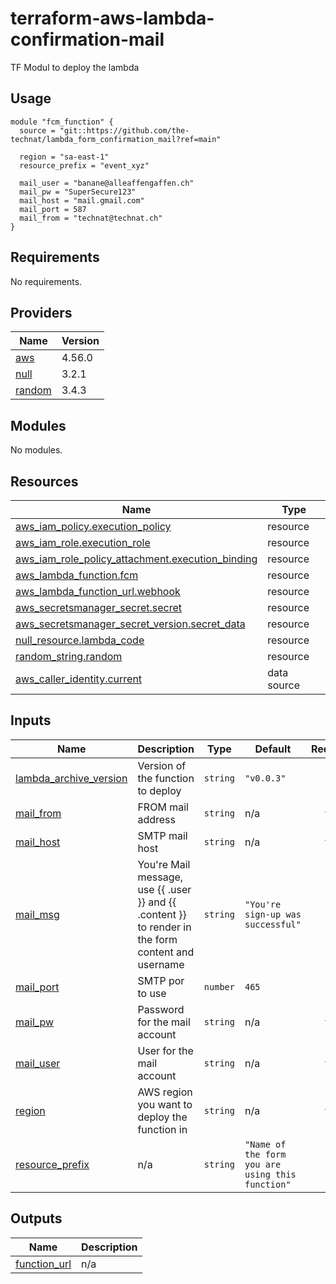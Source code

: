 # terraform-aws-lambda-confirmation-mail

TF Modul to deploy the lambda

## Usage

```hcl
module "fcm_function" {
  source = "git::https://github.com/the-technat/lambda_form_confirmation_mail?ref=main"

  region = "sa-east-1"
  resource_prefix = "event_xyz"

  mail_user = "banane@alleaffengaffen.ch"
  mail_pw = "SuperSecure123"
  mail_host = "mail.gmail.com"
  mail_port = 587
  mail_from = "technat@technat.ch"
}

```

<!-- BEGIN_TF_DOCS -->
## Requirements

No requirements.

## Providers

| Name | Version |
|------|---------|
| <a name="provider_aws"></a> [aws](#provider\_aws) | 4.56.0 |
| <a name="provider_null"></a> [null](#provider\_null) | 3.2.1 |
| <a name="provider_random"></a> [random](#provider\_random) | 3.4.3 |

## Modules

No modules.

## Resources

| Name | Type |
|------|------|
| [aws_iam_policy.execution_policy](https://registry.terraform.io/providers/hashicorp/aws/latest/docs/resources/iam_policy) | resource |
| [aws_iam_role.execution_role](https://registry.terraform.io/providers/hashicorp/aws/latest/docs/resources/iam_role) | resource |
| [aws_iam_role_policy_attachment.execution_binding](https://registry.terraform.io/providers/hashicorp/aws/latest/docs/resources/iam_role_policy_attachment) | resource |
| [aws_lambda_function.fcm](https://registry.terraform.io/providers/hashicorp/aws/latest/docs/resources/lambda_function) | resource |
| [aws_lambda_function_url.webhook](https://registry.terraform.io/providers/hashicorp/aws/latest/docs/resources/lambda_function_url) | resource |
| [aws_secretsmanager_secret.secret](https://registry.terraform.io/providers/hashicorp/aws/latest/docs/resources/secretsmanager_secret) | resource |
| [aws_secretsmanager_secret_version.secret_data](https://registry.terraform.io/providers/hashicorp/aws/latest/docs/resources/secretsmanager_secret_version) | resource |
| [null_resource.lambda_code](https://registry.terraform.io/providers/hashicorp/null/latest/docs/resources/resource) | resource |
| [random_string.random](https://registry.terraform.io/providers/hashicorp/random/latest/docs/resources/string) | resource |
| [aws_caller_identity.current](https://registry.terraform.io/providers/hashicorp/aws/latest/docs/data-sources/caller_identity) | data source |

## Inputs

| Name | Description | Type | Default | Required |
|------|-------------|------|---------|:--------:|
| <a name="input_lambda_archive_version"></a> [lambda\_archive\_version](#input\_lambda\_archive\_version) | Version of the function to deploy | `string` | `"v0.0.3"` | no |
| <a name="input_mail_from"></a> [mail\_from](#input\_mail\_from) | FROM mail address | `string` | n/a | yes |
| <a name="input_mail_host"></a> [mail\_host](#input\_mail\_host) | SMTP mail host | `string` | n/a | yes |
| <a name="input_mail_msg"></a> [mail\_msg](#input\_mail\_msg) | You're Mail message, use {{ .user }} and {{ .content }} to render in the form content and username | `string` | `"You're sign-up was successful"` | no |
| <a name="input_mail_port"></a> [mail\_port](#input\_mail\_port) | SMTP por to use | `number` | `465` | no |
| <a name="input_mail_pw"></a> [mail\_pw](#input\_mail\_pw) | Password for the mail account | `string` | n/a | yes |
| <a name="input_mail_user"></a> [mail\_user](#input\_mail\_user) | User for the mail account | `string` | n/a | yes |
| <a name="input_region"></a> [region](#input\_region) | AWS region you want to deploy the function in | `string` | n/a | yes |
| <a name="input_resource_prefix"></a> [resource\_prefix](#input\_resource\_prefix) | n/a | `string` | `"Name of the form you are using this function"` | no |

## Outputs

| Name | Description |
|------|-------------|
| <a name="output_function_url"></a> [function\_url](#output\_function\_url) | n/a |
<!-- END_TF_DOCS -->